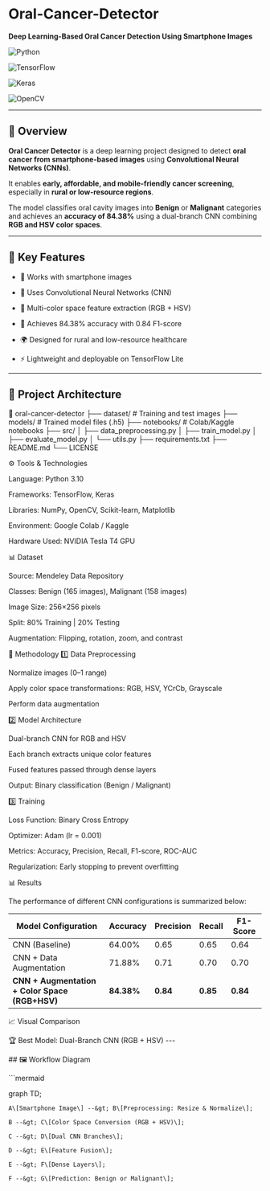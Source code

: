 # Oral-Cancer-Detector  

**Deep Learning-Based Oral Cancer Detection Using Smartphone Images**

![Python](https://img.shields.io/badge/Python-3.10-blue.svg)

![TensorFlow](https://img.shields.io/badge/TensorFlow-2.x-orange.svg)

![Keras](https://img.shields.io/badge/Keras-DeepLearning-red.svg)

![OpenCV](https://img.shields.io/badge/OpenCV-ImageProcessing-green.svg)





---




## 📘 Overview

**Oral Cancer Detector** is a deep learning project designed to detect **oral cancer from smartphone-based images** using **Convolutional Neural Networks (CNNs)**.  

It enables **early, affordable, and mobile-friendly cancer screening**, especially in **rural or low-resource regions**.

The model classifies oral cavity images into **Benign** or **Malignant** categories and achieves an **accuracy of 84.38%** using a dual-branch CNN combining **RGB and HSV color spaces**.

---

## 🚀 Key Features

- 📱 Works with smartphone images  

- 🧠 Uses Convolutional Neural Networks (CNN)  

- 🎨 Multi-color space feature extraction (RGB + HSV)  

- 🧩 Achieves 84.38% accuracy with 0.84 F1-score  

- 🌍 Designed for rural and low-resource healthcare  

- ⚡ Lightweight and deployable on TensorFlow Lite  




---




## 🧩 Project Architecture
📂 oral-cancer-detector
├── dataset/                  # Training and test images
├── models/                   # Trained model files (.h5)
├── notebooks/                # Colab/Kaggle notebooks
├── src/
│   ├── data_preprocessing.py
│   ├── train_model.py
│   ├── evaluate_model.py
│   └── utils.py
├── requirements.txt
├── README.md
└── LICENSE

⚙️ Tools & Technologies

Language: Python 3.10

Frameworks: TensorFlow, Keras

Libraries: NumPy, OpenCV, Scikit-learn, Matplotlib

Environment: Google Colab / Kaggle

Hardware Used: NVIDIA Tesla T4 GPU

📊 Dataset

Source: Mendeley Data Repository

Classes: Benign (165 images), Malignant (158 images)

Image Size: 256×256 pixels

Split: 80% Training | 20% Testing

Augmentation: Flipping, rotation, zoom, and contrast

🔬 Methodology
1️⃣ Data Preprocessing

Normalize images (0–1 range)

Apply color space transformations: RGB, HSV, YCrCb, Grayscale

Perform data augmentation

2️⃣ Model Architecture

Dual-branch CNN for RGB and HSV

Each branch extracts unique color features

Fused features passed through dense layers

Output: Binary classification (Benign / Malignant)

3️⃣ Training

Loss Function: Binary Cross Entropy

Optimizer: Adam (lr = 0.001)

Metrics: Accuracy, Precision, Recall, F1-score, ROC-AUC

Regularization: Early stopping to prevent overfitting 




📊 Results

The performance of different CNN configurations is summarized below:

| Model Configuration                            | Accuracy | Precision | Recall | F1-Score |
|------------------------------------------------|----------|-----------|--------|----------|
| CNN (Baseline)                                 | 64.00%   | 0.65      | 0.65   | 0.64     |
| CNN + Data Augmentation                        | 71.88%   | 0.71      | 0.70   | 0.70     |
| **CNN + Augmentation + Color Space (RGB+HSV)** | **84.38%** | **0.84**   | **0.85** | **0.84** |

📈 Visual Comparison

🏆 Best Model: Dual-Branch CNN (RGB + HSV)
\---

\## 🖼️ Workflow Diagram

\`\`\`mermaid

graph TD;

    A\[Smartphone Image\] --&gt; B\[Preprocessing: Resize & Normalize\];

    B --&gt; C\[Color Space Conversion (RGB + HSV)\];

    C --&gt; D\[Dual CNN Branches\];

    D --&gt; E\[Feature Fusion\];

    E --&gt; F\[Dense Layers\];

    F --&gt; G\[Prediction: Benign or Malignant\];
